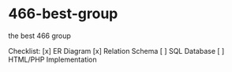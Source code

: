 # 466-best-group

the best 466 group

Checklist:
[x] ER Diagram
[x] Relation Schema
[ ] SQL Database
[ ] HTML/PHP Implementation
